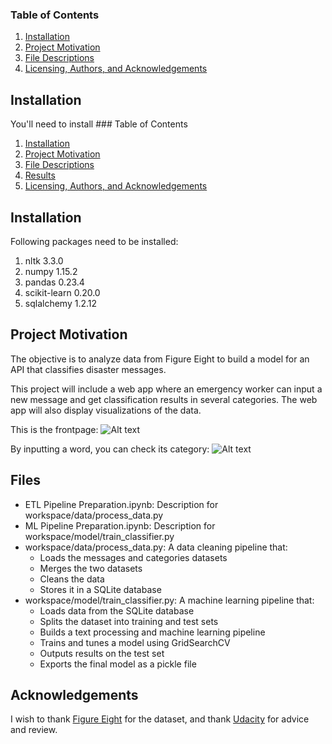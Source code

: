 ### Table of Contents

1. [Installation](#installation)
2. [Project Motivation](#motivation)
3. [File Descriptions](#files)
4. [Licensing, Authors, and Acknowledgements](#licensing)

## Installation <a name="installation"></a>

You'll need to install ### Table of Contents

1. [Installation](#installation)
2. [Project Motivation](#motivation)
3. [File Descriptions](#files)
4. [Results](#results)
5. [Licensing, Authors, and Acknowledgements](#licensing)

## Installation <a name="installation"></a>

Following packages need to be installed:
1. nltk 3.3.0
2. numpy 1.15.2
3. pandas 0.23.4
4. scikit-learn 0.20.0
5. sqlalchemy 1.2.12

## Project Motivation<a name="motivation"></a>

The objective is to analyze data from Figure Eight to build a model for an API that classifies disaster messages.

This project will include a web app where an emergency worker can input a new message and get classification results in several categories. The web app will also display visualizations of the data.

This is the frontpage:
![Alt text](https://github.com/janierkkilae/Disaster-Response-Pipelines/blob/master/Screenshot1.PNG?raw=true "Screenshot1")

By inputting a word, you can check its category:
![Alt text](https://github.com/janierkkilae/Disaster-Response-Pipelines/blob/master/Screenshot2.PNG?raw=true "Screenshot2")

## Files

- ETL Pipeline Preparation.ipynb: Description for workspace/data/process_data.py
- ML Pipeline Preparation.ipynb: Description for workspace/model/train_classifier.py
- workspace/data/process_data.py: A data cleaning pipeline that:
  - Loads the messages and categories datasets
  - Merges the two datasets
  - Cleans the data
  - Stores it in a SQLite database
- workspace/model/train_classifier.py: A machine learning pipeline that:
  - Loads data from the SQLite database
  - Splits the dataset into training and test sets
  - Builds a text processing and machine learning pipeline
  - Trains and tunes a model using GridSearchCV
  - Outputs results on the test set
  - Exports the final model as a pickle file

## Acknowledgements

I wish to thank [Figure Eight](https://www.figure-eight.com/) for the dataset, and thank [Udacity](https://www.udacity.com/) for advice and review.
